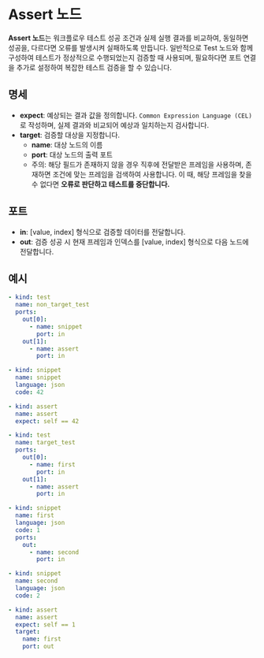 # Assert 노드

**Assert 노드**는 워크플로우 테스트 성공 조건과 실제 실행 결과를 비교하여, 동일하면 성공을, 다르다면 오류를 발생시켜 실패하도록 만듭니다. 일반적으로 Test 노드와 함께 구성하여 테스트가 정상적으로 수행되었는지 검증할 때 사용되며, 필요하다면 포트 연결을 추가로 설정하여 복잡한 테스트 검증을 할 수 있습니다.

## 명세

- **expect**: 예상되는 결과 값을 정의합니다. `Common Expression Language (CEL)`로 작성하며, 실제 결과와 비교되어 예상과 일치하는지 검사합니다.
- **target**: 검증할 대상을 지정합니다. 
    - **name**: 대상 노드의 이름
    - **port**: 대상 노드의 출력 포트
    - 주의: 해당 필드가 존재하지 않을 경우 직후에 전달받은 프레임을 사용하며, 존재하면 조건에 맞는 프레임을 검색하여 사용합니다. 이 때, 해당 프레임을 찾을 수 없다면 **오류로 판단하고 테스트를 중단합니다.**

## 포트

- **in**: [value, index] 형식으로 검증할 데이터를 전달합니다.
- **out**: 검증 성공 시 현재 프레임과 인덱스를 [value, index] 형식으로 다음 노드에 전달합니다.

## 예시

```yaml
- kind: test
  name: non_target_test
  ports:
    out[0]:
      - name: snippet
        port: in
    out[1]:
      - name: assert
        port: in

- kind: snippet
  name: snippet
  language: json
  code: 42

- kind: assert
  name: assert
  expect: self == 42
```

```yaml
- kind: test
  name: target_test
  ports:
    out[0]:
      - name: first
        port: in
    out[1]:
      - name: assert
        port: in

- kind: snippet
  name: first
  language: json
  code: 1
  ports:
    out:
      - name: second
        port: in

- kind: snippet
  name: second
  language: json
  code: 2

- kind: assert
  name: assert
  expect: self == 1
  target:
    name: first
    port: out
```

